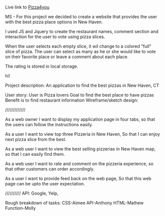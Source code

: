Live link to <a href="https://pihonak18.github.io/Pizza4you/Pizza%204%20you.html">Pizza4you</a>


MS -
For this project we decided to create a website that provides the user with the best pizza place options in New Haven.

I used JS and Jquery to create the restaurant names, comment section and interaction for the user to vote using pizza slices.

When the user selects each empty slice, it wil change to a colored "full" slice of pizza. The user can select as many as he or she would like to vote on their favorite place or leave a comment about each place.

The rating is stored in local storage.



hi!



Project description: An application to find the best pizzas in New Haven, CT

User story:
User is Pizza lovers
Goal to find the best place to have pizzas
Benefit is to find restaurant information
Wireframe/sketch design:

/////////////

As a web owner I want to display my application page in four tabs, so that the users can follow the instructions easily.

 
As a user I want to view top three Pizzeria in New Haven, So that I can enjoy next pizza slice from the best.

As a web user I want to view the best selling pizzerias in New Haven map, so that I can easily find them.

As a web user I want to rate and comment on the pizzeria experience, so that other customers can order accordingly.

As a user I want to provide feed back on the web page, So that this web page can be upto the user expectation.



//////////
API: Google, Yelp,



Rough breakdown of tasks:
CSS-Aimee
API-Anthony
HTML-Mathew
Function-Molly
